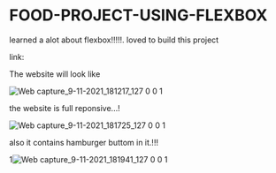 # FOOD-PROJECT-USING-FLEXBOX
learned a alot about flexbox!!!!!.
loved to build this project

link:

The website will look like

![Web capture_9-11-2021_181217_127 0 0 1](https://user-images.githubusercontent.com/91651054/140926758-e8ab8fcc-0547-4603-8dac-09e3ff499b57.jpeg)

the website is full reponsive...!


![Web capture_9-11-2021_181725_127 0 0 1](https://user-images.githubusercontent.com/91651054/140927094-c61ab233-4fad-47df-8441-e77d51f41fdc.jpeg)
 
 
 also it contains hamburger buttom in it.!!!
 
 
 
 1![Web capture_9-11-2021_181941_127 0 0 1](https://user-images.githubusercontent.com/91651054/140927347-8d5fe0d2-9117-4e35-9487-f8475646c4fd.jpeg)
